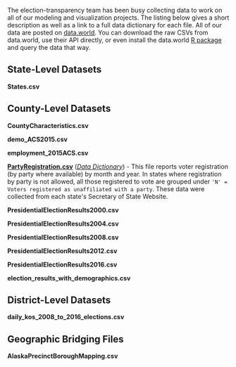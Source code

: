 The election-transparency team has been busy collecting data to work on all of our modeling and visualization projects. The listing below gives a short description as well as a link to a full data dictionary for each file. All of our data are posted on [data.world](https://data.world/data4democracy/election-transparency). You can download the raw CSVs from data.world, use their API directly, or even install the data.world [R package](https://github.com/datadotworld/data.world-r) and query the data that way.

## State-Level Datasets

**States.csv**

## County-Level Datasets

**CountyCharacteristics.csv**

**demo_ACS2015.csv**

**employment_2015ACS.csv**

**[PartyRegistration.csv](https://data.world/data4democracy/election-transparency/file/PartyRegistration.csv)** (*[Data Dictionary](https://github.com/Data4Democracy/election-transparency/blob/master/data-dictionary/county-level/PartyRegistration.md)*) - This file reports voter registration (by party where available) by month and year. In states where registration by party is not allowed, all those registered to vote are grouped under `'N' = Voters registered as unaffiliated with a party`. These data were collected from each state's Secretary of State Website.  

**PresidentialElectionResults2000.csv**

**PresidentialElectionResults2004.csv**

**PresidentialElectionResults2008.csv**

**PresidentialElectionResults2012.csv**

**PresidentialElectionResults2016.csv**

**election_results_with_demographics.csv**

## District-Level Datasets

**daily_kos_2008_to_2016_elections.csv**

## Geographic Bridging Files

**AlaskaPrecinctBoroughMapping.csv**
